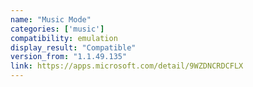 ```yaml
---
name: "Music Mode"
categories: ['music']
compatibility: emulation
display_result: "Compatible"
version_from: "1.1.49.135"
link: https://apps.microsoft.com/detail/9WZDNCRDCFLX
---
```

